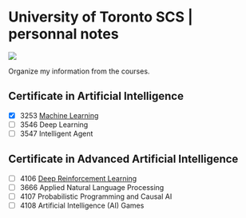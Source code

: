 # University of Toronto SCS | personnal notes
![](https://learn.utoronto.ca/themes/custom/de_theme/logo.svg)

Organize my information from the courses.

## Certificate in Artificial Intelligence

- [x] 3253 [Machine Learning](https://learn.utoronto.ca/programs-courses/courses/3253-machine-learning)
- [ ] 3546 Deep Learning
- [ ] 3547 Intelligent Agent

## Certificate in Advanced Artificial Intelligence

- [ ] 4106 [Deep Reinforcement Learning](https://learn.utoronto.ca/programs-courses/courses/4106-deep-reinforcement-learning)
- [ ] 3666 Applied Natural Language Processing
- [ ] 4107 Probabilistic Programming and Causal AI
- [ ] 4108 Artificial Intelligence (AI) Games
